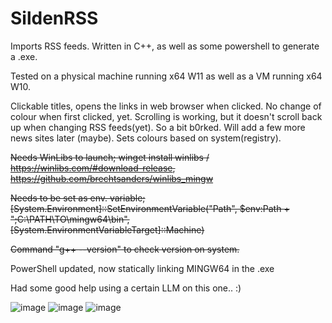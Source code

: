 # SildenRSS
Imports RSS feeds.
Written in C++, as well as some powershell to generate a .exe.

Tested on a physical machine running x64 W11 as well as a VM running x64 W10.

Clickable titles, opens the links in web browser when clicked. No change of colour when first clicked, yet. 
Scrolling is working, but it doesn't scroll back up when changing RSS feeds(yet). So a bit b0rked.
Will add a few more news sites later (maybe).
Sets colours based on system(registry).

<strike>Needs WinLibs to launch; winget install winlibs / https://winlibs.com/#download-release, https://github.com/brechtsanders/winlibs_mingw

Needs to be set as env. variable; [System.Environment]::SetEnvironmentVariable("Path", $env:Path + ";C:\PATH\TO\mingw64\bin", [System.EnvironmentVariableTarget]::Machine)

Command "g++ --version" to check version on system. </strike>

PowerShell updated, now statically linking MINGW64 in the .exe

Had some good help using a certain LLM on this one.. :)

![image](https://github.com/user-attachments/assets/4a1708e5-e44e-45b0-92bb-b1e538c283b7)
![image](https://github.com/user-attachments/assets/37adef65-d33d-4334-9834-103d234f3edc)
![image](https://github.com/user-attachments/assets/a9740069-8749-4b01-b8e5-3acd69cc3e07)

